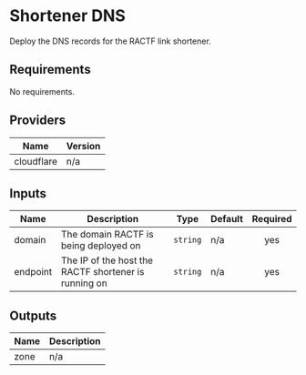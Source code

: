 # Shortener DNS

Deploy the DNS records for the RACTF link shortener.
## Requirements

No requirements.

## Providers

| Name | Version |
|------|---------|
| cloudflare | n/a |

## Inputs

| Name | Description | Type | Default | Required |
|------|-------------|------|---------|:--------:|
| domain | The domain RACTF is being deployed on | `string` | n/a | yes |
| endpoint | The IP of the host the RACTF shortener is running on | `string` | n/a | yes |

## Outputs

| Name | Description |
|------|-------------|
| zone | n/a |
